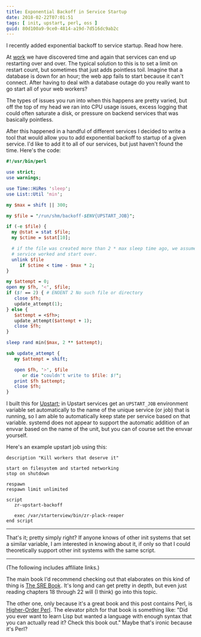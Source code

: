 ```yaml
---
title: Exponential Backoff in Service Startup
date: 2018-02-22T07:01:51
tags: [ init, upstart, perl, oss ]
guid: 80d100a9-9ce0-4814-a19d-7d516dc9ab2c
---
```

I recently added exponential backoff to service startup.  Read how here.

<!--more-->

At [work](https://web.archive.org/web/20190330183125/https://www.ziprecruiter.com/hiring/technology) we have discovered
time and again that services can end up restarting over and over.  The typical
solution to this is to set a limit on restart count, but sometimes that just
adds pointless toil.  Imagine that a database is down for an hour; the web app
fails to start because it can't connect.  After having to deal with a database
outage do you really want to go start all of your web workers?

The types of issues you run into when this happens are pretty varied, but off
the top of my head we ran into CPU usage issues, excess logging that could often
saturate a disk, or pressure on backend services that was basically pointless.

After this happened in a handful of different services I decided to write a tool
that would allow you to add exponential backoff to startup of a given service.
I'd like to add it to all of our services, but just haven't found the time.
Here's the code:

``` perl
#!/usr/bin/perl

use strict;
use warnings;

use Time::HiRes 'sleep';
use List::Util 'min';

my $max = shift || 300;

my $file = "/run/shm/backoff-$ENV{UPSTART_JOB}";

if (-e $file) {
  my @stat = stat $file;
  my $ctime = $stat[10];

  # if the file was created more than 2 * max sleep time ago, we assume that the
  # service worked and start over.
  unlink $file
     if $ctime < time - $max * 2;
}

my $attempt = 0;
open my $fh, '<', $file;
if ($! == 2) { # ENOENT 2 No such file or directory
   close $fh;
   update_attempt(1);
} else {
   $attempt = <$fh>;
   update_attempt($attempt + 1);
   close $fh;
}

sleep rand min($max, 2 ** $attempt);

sub update_attempt {
   my $attempt = shift;

   open $fh, '>', $file
      or die "couldn't write to $file: $!";
   print $fh $attempt;
   close $fh;
}
```

I built this for [Upstart](/posts/supervisors-and-init-systems-4/); in Upstart
services get an `UPSTART_JOB` environment variable set automatically to the name
of the unique service (or job) that is running, so I am able to automatically
keep state per service based on that variable.  systemd does not appear to
support the automatic addition of an envvar based on the name of the unit, but
you can of course set the envvar yourself.

Here's an example upstart job using this:

```
description "Kill workers that deserve it"

start on filesystem and started networking
stop on shutdown

respawn
respawn limit unlimited

script
   zr-upstart-backoff

   exec /var/starterview/bin/zr-plack-reaper
end script
```

---

That's it; pretty simply right?  If anyone knows of other init systems that set
a similar variable, I am interested in knowing about it, if only so that I could
theoretically support other init systems with the same script.

---

(The following includes affiliate links.)

The main book I'd recommend checking out that elaborates on this kind of thing
is
<a target="_blank" href="https://www.amazon.com/gp/product/149192912X/ref=as_li_tl?ie=UTF8&camp=1789&creative=9325&creativeASIN=149192912X&linkCode=as2&tag=afoolishmanif-20&linkId=e26b8192ed5ec7a43771355194c2ec3c">The SRE Book</a><img src="//ir-na.amazon-adsystem.com/e/ir?t=afoolishmanif-20&l=am2&o=1&a=149192912X" width="1" height="1" border="0" alt="" style="border:none !important; margin:0px !important;" />.
It's long and can get pretty in depth, but even just reading chapters 18 through
22 will (I think) go into this topic.

The other one, only because it's a great book and this post contains Perl, is
<a target="_blank" href="https://www.amazon.com/gp/product/1558607013/ref=as_li_tl?ie=UTF8&camp=1789&creative=9325&creativeASIN=1558607013&linkCode=as2&tag=afoolishmanif-20&linkId=0bb514d237caef901f74bef89dda027f">Higher-Order Perl</a><img src="//ir-na.amazon-adsystem.com/e/ir?t=afoolishmanif-20&l=am2&o=1&a=1558607013" width="1" height="1" border="0" alt="" style="border:none !important; margin:0px !important;" />.
The elevator pitch for that book is something like: "Did you ever want to learn
Lisp but wanted a language with enough syntax that you can actually read it?
Check this book out."  Maybe that's ironic because it's Perl?
